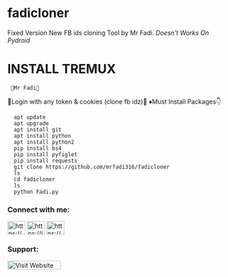 # fadicloner
Fixed Version
New FB ids cloning Tool by Mr Fadi.
*Doesn't Works On Pydroid*
# INSTALL TREMUX 
     👾Mr Fadi👾
 🌝Login with any token & cookies (clone fb idz)🌝
♦Must Install Packages👇
    
      apt update
      apt upgrade
      apt install git
      apt install python
      apt install python2
      pip install bs4
      pip install pyfiglet 
      pip install requests 
      git clone https://github.com/mrfadi316/fadicloner
      ls
      cd fadicloner 
      ls
      python Fadi.py

<h3 align="left">Connect with me:</h3>
<p align="left">
<a href="https://www.facebook.com/mrfadi316/" target="blank"><img align="center" src="https://raw.githubusercontent.com/rahuldkjain/github-profile-readme-generator/master/src/images/icons/Social/facebook.svg" alt="https://www.facebook.com/people/raj-singh/100057503644628/" height="30" width="40" /></a>
<a href="https://instagram.com/mrfadi316" target="blank"><img align="center" src="https://raw.githubusercontent.com/rahuldkjain/github-profile-readme-generator/master/src/images/icons/Social/instagram.svg" alt="https://instagram.com/mrfadi316" height="30" width="40" /></a>  
<a href="https://youtube.com/@mrfadi316" target="blank"><img align="center" src="https://raw.githubusercontent.com/rahuldkjain/github-profile-readme-generator/master/src/images/icons/Social/youtube.svg" alt="https://youtube.com/mrfadi316" height="30" width="40" /></a>
</p>


<h3 align="left">Support:</h3>
<p><a href="https://mrfadihacker.blogspot.com"> <img align="left" src="" height="20" width="120" alt="Visit Website" /></a></p><br><br>

